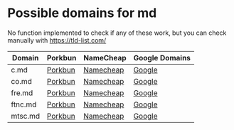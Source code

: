 # Possible domains for md

No function implemented to check if any of these work, but you can check manually with https://tld-list.com/

| Domain | Porkbun | NameCheap | Google Domains |
|---|---|---|---|
| c.md | [Porkbun](https://porkbun.com/checkout/search?prb=e814663da1&tlds=&idnLanguage=&search=search&q=c.md) | [Namecheap](https://www.namecheap.com/domains/registration/results/?domain=c.md) | [Google](https://domains.google.com/registrar/search?searchTerm=c.md) |
| co.md | [Porkbun](https://porkbun.com/checkout/search?prb=e814663da1&tlds=&idnLanguage=&search=search&q=co.md) | [Namecheap](https://www.namecheap.com/domains/registration/results/?domain=co.md) | [Google](https://domains.google.com/registrar/search?searchTerm=co.md) |
| fre.md | [Porkbun](https://porkbun.com/checkout/search?prb=e814663da1&tlds=&idnLanguage=&search=search&q=fre.md) | [Namecheap](https://www.namecheap.com/domains/registration/results/?domain=fre.md) | [Google](https://domains.google.com/registrar/search?searchTerm=fre.md) |
| ftnc.md | [Porkbun](https://porkbun.com/checkout/search?prb=e814663da1&tlds=&idnLanguage=&search=search&q=ftnc.md) | [Namecheap](https://www.namecheap.com/domains/registration/results/?domain=ftnc.md) | [Google](https://domains.google.com/registrar/search?searchTerm=ftnc.md) |
| mtsc.md | [Porkbun](https://porkbun.com/checkout/search?prb=e814663da1&tlds=&idnLanguage=&search=search&q=mtsc.md) | [Namecheap](https://www.namecheap.com/domains/registration/results/?domain=mtsc.md) | [Google](https://domains.google.com/registrar/search?searchTerm=mtsc.md) |
